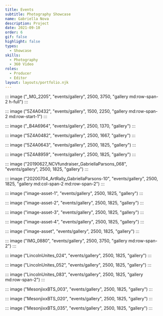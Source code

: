 ```yaml
---
title: Events
subtitle: Photography Showcase
name: Gabriella Nova
description: Project
date: 2021-09-10
order: 6
gif: false
highlight: false
types:
  - Showcase
skills:
  - Photography
  - 360 Video
roles:
  - Producer
  - Editor
layout: layouts/portfolio.njk
---
```


::: image ("_MG_2205", "events/gallery", 2500, 3750, "gallery md:row-span-2 h-full")
:::

::: image ("5Z4A0432", "events/gallery", 1500, 2250, "gallery md:row-span-2 md:row-start-1") 
:::

::: image ("_B4A6964", "events/gallery", 2500, 1370, "gallery") 
:::

::: image ("5Z4A0482", "events/gallery", 2500, 1667, "gallery") 
:::

::: image ("5Z4A0643", "events/gallery", 2500, 1825, "gallery") 
:::

::: image ("5Z4A8959", "events/gallery", 2500, 1825, "gallery") 
:::

::: image ("20190627_NCVfundraiser_GabriellaParsons_068", "events/gallery", 2500, 1825, "gallery") 
:::

::: image ("20200704_ArtRally_GabriellaParsons-10", "events/gallery", 2500, 1825, "gallery md:col-span-2 md:row-span-2") 
:::

::: image ("image-asset-1", "events/gallery", 2500, 1825, "gallery") 
:::

::: image ("image-asset-2", "events/gallery", 2500, 1825, "gallery") 
:::

::: image ("image-asset-3", "events/gallery", 2500, 1825, "gallery") 
:::

::: image ("image-asset-4", "events/gallery", 2500, 1825, "gallery") 
:::

::: image ("image-asset", "events/gallery", 2500, 1825, "gallery") 
:::

::: image ("IMG_0880", "events/gallery", 2500, 3750, "gallery md:row-span-2") 
:::

::: image ("LincolnUnites_024", "events/gallery", 2500, 1825, "gallery") 
:::

::: image ("LincolnUnites_052", "events/gallery", 2500, 1825, "gallery") 
:::

::: image ("LincolnUnites_083", "events/gallery", 2500, 1825, "gallery md:row-span-2") 
:::

::: image ("MesonjixxBTS_003", "events/gallery", 2500, 1825, "gallery") 
:::

::: image ("MesonjixxBTS_020", "events/gallery", 2500, 1825, "gallery") 
:::

::: image ("MesonjixxBTS_035", "events/gallery", 2500, 1825, "gallery") 
:::
